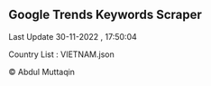 

## Google Trends Keywords Scraper 
 
Last Update 30-11-2022 , 17:50:04

Country List :
VIETNAM.json



© Abdul Muttaqin 
